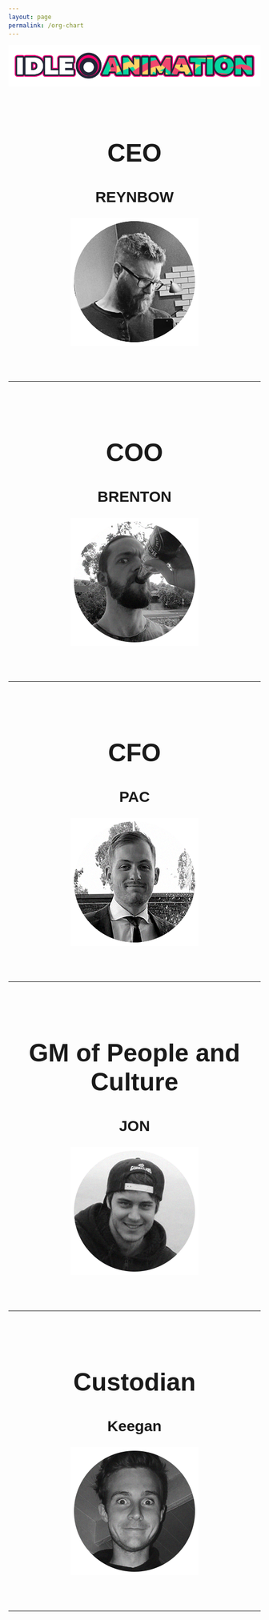 ```yaml
---
layout: page
permalink: /org-chart
---
```


<a href="https://idleanimation.com/"><img src="/img/banner_main.png" alt="Idle Animation"></a>

<html>
    <head>
        <title>ORG CHART</title>

   <style>
            .my_head
            {
                font-family:    Montserrat, sans-serif;
                font-size:      25px;
                font-weight:    bold;
            }
   </style>
   <style>
            .my_body
            {
                font-family:    Montserrat, sans-serif;
                font-size:      20px;
                font-weight:    light;
                
            }
   </style>
   </head>

<body>

<br>
<div class="my_head"><center><h1>CEO</h1></center></div>
<div class="my_body"><center><h2>REYNBOW</h2></center>
<center><img src="/img/photos/reynbow.png"><br><br></center>
<br>
<hr>
<br>
<div class="my_head"><center><h1>COO</h1></center></div>
<div class="my_body"><center><h2>BRENTON</h2></center>
<center><img src="/img/photos/brenton.png"><br><br></center>
<br>
<hr>
<br>
<div class="my_head"><center><h1>CFO</h1></center></div>
<div class="my_body"><center><h2>PAC</h2></center>
<center><img src="/img/photos/pac.png"><br><br></center>
<br>
<hr>
<br>
<div class="my_head"><center><h1>GM of People and Culture</h1></center></div>
<div class="my_body"><center><h2>JON</h2></center>
<center><img src="/img/photos/jon.png"><br><br></center>
<br>
<hr>
<br>
<div class="my_head"><center><h1>Custodian</h1></center></div>
<div class="my_body"><center><h2>Keegan</h2></center>
<center><img src="/img/photos/keegan.png"><br><br></center>
<br>
<hr>